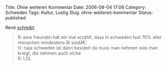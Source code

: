Title: Ohne weiteren Kommentar
Date: 2006-08-04 17:06
Category: Schweden
Tags: Kultur, Lustig
Slug: ohne-weiteren-kommentar
Status: published

René [schreibt](http://www.nerdcore.de/wp/2006/08/02/lol/):

> R: eine freundiin hat mir mal erzählt, dass in schweden fast 70% aller
> menschen mindestens Bi sindâ€¦  
>  O: naja schweden ist dünn besidelt da muss man nehmen was man kriegt,
> die nehmen auch elche  
>  R: LOL

